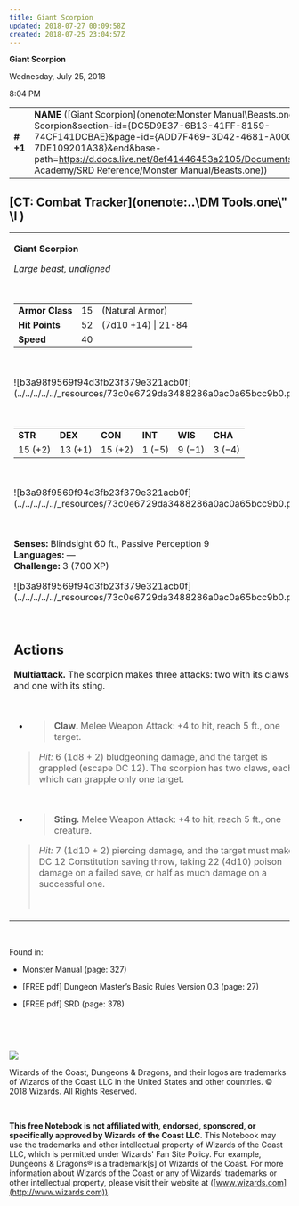 ```yaml
---
title: Giant Scorpion
updated: 2018-07-27 00:09:58Z
created: 2018-07-25 23:04:57Z
---
```


**Giant Scorpion**

Wednesday, July 25, 2018

8:04 PM

|           |                                                                                                                                                                                                                                                                                                            |        |        |        |     |       |        |
|-----------|------------------------------------------------------------------------------------------------------------------------------------------------------------------------------------------------------------------------------------------------------------------------------------------------------------|--------|--------|--------|-----|-------|--------|
| **\# +1** | **NAME** ([Giant Scorpion](onenote:Monster Manual\\Beasts.one#Giant Scorpion&section-id={DC5D9E37-6B13-41FF-8159-74CF141DCBAE}&page-id={ADD7F469-3D42-4681-A00C-7DE109201A38}&end&base-path=https://d.docs.live.net/8ef41446453a2105/Documents/Adventure Academy/SRD Reference/Monster Manual/Beasts.one)) | **15** | **52** | **52** | \-  | Notes | 700 XP |

## [CT: Combat Tracker](onenote:..\\DM Tools.one\\" \l )

<table><tbody><tr class="odd"><td><p><strong>Giant Scorpion</strong></p><p><em>Large beast, unaligned</em></p><p> </p><table><tbody><tr class="odd"><td><strong>Armor Class</strong></td><td>15</td><td>(Natural Armor)</td></tr><tr class="even"><td><strong>Hit Points</strong></td><td>52</td><td>(7d10 +14) | 21-84</td></tr><tr class="odd"><td><strong>Speed</strong></td><td>40</td><td> </td></tr></tbody></table><p> </p><p>![b3a98f9569f94d3fb23f379e321acb0f](../../../../../_resources/73c0e6729da3488286a0ac0a65bcc9b0.png)</p><p> </p><table><tbody><tr class="odd"><td><strong>STR</strong></td><td><strong>DEX</strong></td><td><strong>CON</strong></td><td><strong>INT</strong></td><td><strong>WIS</strong></td><td><strong>CHA</strong></td></tr><tr class="even"><td>15 (+2)</td><td>13 (+1)</td><td>15 (+2)</td><td>1 (−5)</td><td>9 (−1)</td><td>3 (−4)</td></tr></tbody></table><p> </p><p>![b3a98f9569f94d3fb23f379e321acb0f](../../../../../_resources/73c0e6729da3488286a0ac0a65bcc9b0.png)</p><p> </p><p><strong>Senses:</strong> Blindsight 60 ft., Passive Perception 9<br />
<strong>Languages:</strong> —<br />
<strong>Challenge:</strong> 3 (700 XP)</p><p>![b3a98f9569f94d3fb23f379e321acb0f](../../../../../_resources/73c0e6729da3488286a0ac0a65bcc9b0.png)</p><p> </p><h2 id="actions"><strong>Actions</strong></h2><p><strong>Multiattack.</strong> The scorpion makes three attacks: two with its claws and one with its sting.</p><p> </p><ul><li><blockquote><p><strong>Claw.</strong> Melee Weapon Attack: +4 to hit, reach 5 ft., one target.</p></blockquote></li></ul><blockquote><p><em>Hit:</em> 6 (1d8 + 2) bludgeoning damage, and the target is grappled (escape DC 12). The scorpion has two claws, each of which can grapple only one target.</p></blockquote><p> </p><ul><li><blockquote><p><strong>Sting.</strong> Melee Weapon Attack: +4 to hit, reach 5 ft., one creature.</p></blockquote></li></ul><blockquote><p><em>Hit:</em> 7 (1d10 + 2) piercing damage, and the target must make a DC 12 Constitution saving throw, taking 22 (4d10) poison damage on a failed save, or half as much damage on a successful one.</p><p> </p></blockquote></td></tr></tbody></table>

 

Found in:

-   Monster Manual (page: 327)

-   \[FREE pdf\] Dungeon Master’s Basic Rules Version 0.3 (page: 27)

-   \[FREE pdf\] SRD (page: 378)

 

 

![](tmp\media\image2.png)

Wizards of the Coast, Dungeons & Dragons, and their logos are trademarks of Wizards of the Coast LLC in the United States and other countries. © 2018 Wizards. All Rights Reserved.

 

**This free Notebook is not affiliated with, endorsed, sponsored, or specifically approved by Wizards of the Coast LLC**. This Notebook may use the trademarks and other intellectual property of Wizards of the Coast LLC, which is permitted under Wizards' Fan Site Policy. For example, Dungeons & Dragons® is a trademark\[s\] of Wizards of the Coast. For more information about Wizards of the Coast or any of Wizards' trademarks or other intellectual property, please visit their website at ([www.wizards.com](http://www.wizards.com)).
